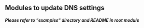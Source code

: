 ## Modules to update DNS settings
##### Please refer to "examples" directory and README in root module
